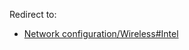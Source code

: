 Redirect to:

*   [Network configuration/Wireless#Intel](/index.php/Network_configuration/Wireless#Intel "Network configuration/Wireless")